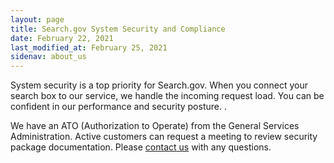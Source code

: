 ```yaml
---
layout: page
title: Search.gov System Security and Compliance
date: February 22, 2021
last_modified_at: February 25, 2021
sidenav: about_us
---
```


System security is a top priority for Search.gov. When you connect your search box to our service, we handle the incoming request load. You can be confident in our performance and security posture. .

We have an ATO (Authorization to Operate) from the General Services Administration. Active customers can request a meeting to review security package documentation. Please [contact us](mailto:search@support.digitalgov.gov) with any questions.